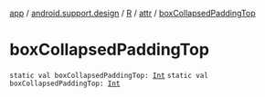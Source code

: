 [app](../../../index.md) / [android.support.design](../../index.md) / [R](../index.md) / [attr](index.md) / [boxCollapsedPaddingTop](./box-collapsed-padding-top.md)

# boxCollapsedPaddingTop

`static val boxCollapsedPaddingTop: `[`Int`](https://kotlinlang.org/api/latest/jvm/stdlib/kotlin/-int/index.html)
`static val boxCollapsedPaddingTop: `[`Int`](https://kotlinlang.org/api/latest/jvm/stdlib/kotlin/-int/index.html)